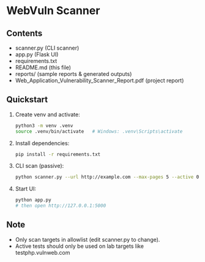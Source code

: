 
# WebVuln Scanner 

## Contents
- scanner.py (CLI scanner)
- app.py (Flask UI)
- requirements.txt
- README.md (this file)
- reports/ (sample reports & generated outputs)
- Web_Application_Vulnerability_Scanner_Report.pdf (project report)

## Quickstart
1. Create venv and activate:
   ```bash
   python3 -m venv .venv
   source .venv/bin/activate   # Windows: .venv\Scripts\activate
   ```
2. Install dependencies:
   ```bash
   pip install -r requirements.txt
   ```
3. CLI scan (passive):
   ```bash
   python scanner.py --url http://example.com --max-pages 5 --active 0
   ```
4. Start UI:
   ```bash
   python app.py
   # then open http://127.0.0.1:5000
   ```

## Note
- Only scan targets in allowlist (edit scanner.py to change).
- Active tests should only be used on lab targets like testphp.vulnweb.com
